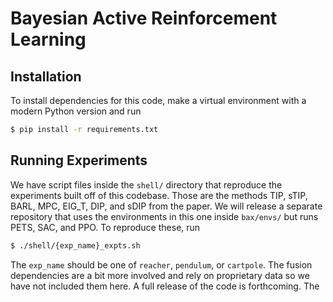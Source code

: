 # Bayesian Active Reinforcement Learning

## Installation

To install dependencies for this code, make a virtual environment with a modern
Python version and run
```bash
$ pip install -r requirements.txt
```

## Running Experiments
We have script files inside the `shell/` directory that reproduce the experiments built off of this codebase.
Those are the methods TIP, sTIP, BARL, MPC, EIG_T, DIP, and sDIP from the paper. We will release a separate repository that uses the environments in this one
inside `bax/envs/` but runs PETS, SAC, and PPO.
To reproduce these, run
```bash
$ ./shell/{exp_name}_expts.sh
```
The `exp_name` should be one of `reacher`, `pendulum`, or `cartpole`.
The fusion dependencies are a bit more involved and rely on proprietary data so we have not included them here. A full release of the code is forthcoming. The 
